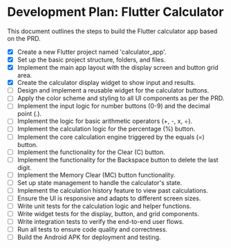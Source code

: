 # Development Plan: Flutter Calculator

This document outlines the steps to build the Flutter calculator app based on the PRD.

- [x] Create a new Flutter project named 'calculator_app'.
- [x] Set up the basic project structure, folders, and files.
- [x] Implement the main app layout with the display screen and button grid area.
- [x] Create the calculator display widget to show input and results.
- [ ] Design and implement a reusable widget for the calculator buttons.
- [ ] Apply the color scheme and styling to all UI components as per the PRD.
- [ ] Implement the input logic for number buttons (0-9) and the decimal point (.).
- [ ] Implement the logic for basic arithmetic operators (+, -, x, ÷).
- [ ] Implement the calculation logic for the percentage (%) button.
- [ ] Implement the core calculation engine triggered by the equals (=) button.
- [ ] Implement the functionality for the Clear (C) button.
- [ ] Implement the functionality for the Backspace button to delete the last digit.
- [ ] Implement the Memory Clear (MC) button functionality.
- [ ] Set up state management to handle the calculator's state.
- [ ] Implement the calculation history feature to view past calculations.
- [ ] Ensure the UI is responsive and adapts to different screen sizes.
- [ ] Write unit tests for the calculation logic and helper functions.
- [ ] Write widget tests for the display, button, and grid components.
- [ ] Write integration tests to verify the end-to-end user flows.
- [ ] Run all tests to ensure code quality and correctness.
- [ ] Build the Android APK for deployment and testing.
